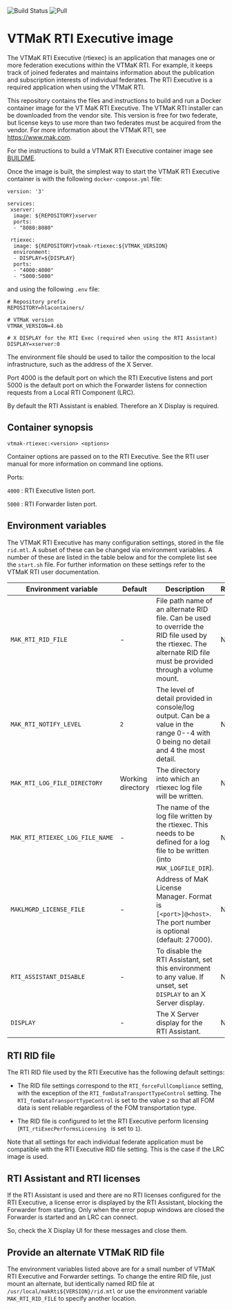 ![Build Status](https://img.shields.io/docker/cloud/build/hlacontainers/vtmak-rtiexec)
![Pull](https://img.shields.io/docker/pulls/hlacontainers/vtmak-rtiexec)

# VTMaK RTI Executive image
The VTMaK RTI Executive (rtiexec) is an application that manages one or more federation executions within the VTMaK RTI. For example, it keeps track of joined federates and maintains information about the publication and subscription interests of individual federates. The RTI Executive is a required application when using the VTMaK RTI.

This repository contains the files and instructions to build and run a Docker container image for the VT MaK RTI Executive. The VTMaK RTI installer can be downloaded from the vendor site. This version is free for two federate, but license keys to use more than two federates must be acquired from the vendor. For more information about the VTMaK RTI, see https://www.mak.com.

For the instructions to build a VTMaK RTI Executive container image see [BUILDME](BUILDME.md).

Once the image is built, the simplest way to start the VTMaK RTI Executive container is with the following `docker-compose.yml` file:

````
version: '3'

services:
 xserver:
  image: ${REPOSITORY}xserver
  ports:
  - "8080:8080"
 
 rtiexec:
  image: ${REPOSITORY}vtmak-rtiexec:${VTMAK_VERSION}
  environment:
  - DISPLAY=${DISPLAY}
  ports:
  - "4000:4000"
  - "5000:5000"
````

and using the following `.env` file:

````
# Repository prefix
REPOSITORY=hlacontainers/

# VTMaK version
VTMAK_VERSION=4.6b

# X DISPLAY for the RTI Exec (required when using the RTI Assistant)
DISPLAY=xserver:0
````

The environment file should be used to tailor the composition to the local infrastructure, such as the address of the X Server.

Port 4000 is the default port on which the RTI Executive listens and port 5000 is the default port on which the Forwarder listens for connection requests from a Local RTI Component (LRC).

By default the RTI Assistant is enabled. Therefore an X Display is required.

## Container synopsis

````
vtmak-rtiexec:<version> <options>
````

Container options are passed on to the RTI Executive. See the RTI user manual for more information on command line options.

Ports:

`4000` : RTI Executive listen port.

`5000` : RTI Forwarder listen port.

## Environment variables

The VTMaK RTI Executive has many configuration settings, stored in the file `rid.mtl`.  A subset of these can be changed via environment variables. A number of these are listed in the table below and for the complete list see the `start.sh` file. For further information on these settings refer to the VTMaK RTI user documentation.

| Environment variable              | Default           | Description                                                  | Required |
| --------------------------------- | ----------------- | ------------------------------------------------------------ | -------- |
| ``MAK_RTI_RID_FILE``              | -                 | File path name of an alternate RID file. Can be used to override the RID file used by the rtiexec. The alternate RID file must be provided through a volume mount. | No       |
| ``MAK_RTI_NOTIFY_LEVEL``          | ``2``             | The level of detail provided in console/log output. Can be a value in the range 0--4 with 0 being no detail and 4 the most detail. | No       |
| ``MAK_RTI_LOG_FILE_DIRECTORY``    | Working directory | The directory into which an rtiexec log file will be written. | No       |
| ``MAK_RTI_RTIEXEC_LOG_FILE_NAME`` | -                 | The name of the log file written by the rtiexec. This needs to be defined for a log file to be written (into ``MAK_LOGFILE_DIR``). | No       |
| ``MAKLMGRD_LICENSE_FILE``         | -                 | Address of MaK License Manager. Format is ``[<port>]@<host>``. The port number is optional (default: 27000). | No       |
| ``RTI_ASSISTANT_DISABLE``         | -                 | To disable the RTI Assistant, set this environment to any value. If unset, set ``DISPLAY`` to an X Server display. | No       |
| ``DISPLAY``                       | -                 | The X Server display for the RTI Assistant.                  | No       |

## RTI RID file

The RTI RID file used by the RTI Executive has the following default settings:

- The RID file settings correspond to the ``RTI_forceFullCompliance`` setting, with the exception of the `RTI_fomDataTransportTypeControl` setting. The `RTI_fomDataTransportTypeControl` is set to the value `2` so that all FOM data is sent reliable regardless of the FOM transportation type.

- The RID file is configured to let the RTI Executive perform licensing (``RTI_rtiExecPerformsLicensing `` is set to ``1``).

Note that all settings for each individual federate application must be compatible with the RTI Executive RID file setting. This is the case if the LRC image is used.

## RTI Assistant and RTI licenses

If the RTI Assistant is used and there are no RTI licenses configured for the RTI Executive, a license error is displayed by the RTI Assistant, blocking the Forwarder from starting. Only when the error popup windows are closed the Forwarder is started and an LRC can connect.

So, check the X Display UI for these messages and close them.

## Provide an alternate VTMaK RID file

The environment variables listed above are for a small number of VTMaK RTI Executive and Forwarder settings. To change the entire RID file, just mount an alternate, but identically named RID file at `/usr/local/makRti${VERSION}/rid.mtl` or use the environment variable `MAK_RTI_RID_FILE` to specify another location.

